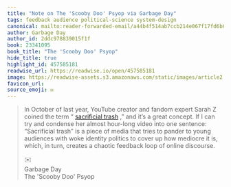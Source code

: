 ```yaml
---
title: "Note on The 'Scooby Doo' Psyop via Garbage Day"
tags: feedback audience political-science system-design
canonical: mailto:reader-forwarded-email/a44b4f514ab7ccb214e067f17fd6b643
author: Garbage Day
author_id: 2ddc978839015f1f
book: 23341095
book_title: "The 'Scooby Doo' Psyop"
hide_title: true
highlight_id: 457585181
readwise_url: https://readwise.io/open/457585181
image: https://readwise-assets.s3.amazonaws.com/static/images/article2.74d541386bbf.png
favicon_url: 
source_emoji: ✉️
---
```


> In October of last year, YouTube creator and fandom expert Sarah Z coined the term “ [sacrificial trash](https://substack.com/redirect/76bb3cb9-f409-4fe2-b605-6e67a21b2164?j=eyJ1IjoiMXlmdTFqIn0.qYv5NVQwodvs9yAW1b9IqXxz-UTiPAUp4JXaRMXUArU) ,” and it’s a great concept. If I can try and condense her almost hour-long video into one sentence: “Sacrificial trash” is a piece of media that tries to pander to young audiences with woke identity politics to cover up how mediocre it is, which, in turn, creates a chaotic feedback loop of online discourse.
> <div class="quoteback-footer"><div class="quoteback-avatar"><span class="mini-emoji"> ✉️</span></div><div class="quoteback-metadata"><div class="metadata-inner"><span style="display:none">FROM:</span><div aria-label="Garbage Day" class="quoteback-author"> Garbage Day</div><div aria-label="The 'Scooby Doo' Psyop" class="quoteback-title"> The 'Scooby Doo' Psyop</div></div></div></div>